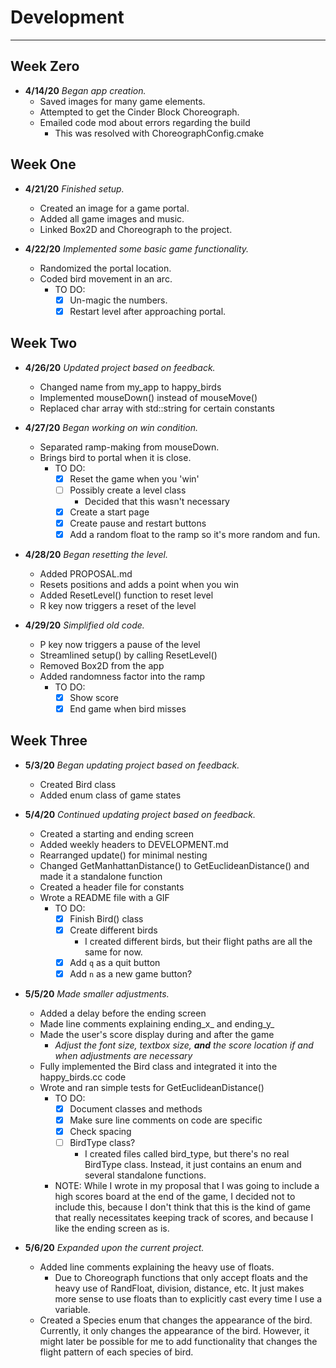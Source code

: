 # Development

---
## Week Zero

 - **4/14/20** *Began app creation.*
    - Saved images for many game elements.
    - Attempted to get the Cinder Block Choreograph.
    - Emailed code mod about errors regarding the build
        - This was resolved with ChoreographConfig.cmake

## Week One

 - **4/21/20** *Finished setup.*
    - Created an image for a game portal.
    - Added all game images and music.
    - Linked Box2D and Choreograph to the project.
 
 - **4/22/20** *Implemented some basic game functionality.*
    - Randomized the portal location. 
    - Coded bird movement in an arc.
        - TO DO: 
            - [x] Un-magic the numbers.
            - [x] Restart level after approaching portal.
 
## Week Two

 - **4/26/20** *Updated project based on feedback.*
    - Changed name from my_app to happy_birds
    - Implemented mouseDown() instead of mouseMove()
    - Replaced char array with std::string for certain constants
 
 - **4/27/20** *Began working on win condition.*
    - Separated ramp-making from mouseDown.
    - Brings bird to portal when it is close. 
        - TO DO:
            - [x] Reset the game when you 'win'
            - [ ] Possibly create a level class
                - Decided that this wasn't necessary
            - [x] Create a start page
            - [x] Create pause and restart buttons
            - [x] Add a random float to the ramp
            so it's more random and fun.
            
 - **4/28/20** *Began resetting the level.*
    - Added PROPOSAL.md
    - Resets positions and adds a point when you win
    - Added ResetLevel() function to reset level
    - R key now triggers a reset of the level
    
 - **4/29/20** *Simplified old code.*
    - P key now triggers a pause of the level
    - Streamlined setup() by calling ResetLevel()
    - Removed Box2D from the app
    - Added randomness factor into the ramp
        - TO DO: 
            - [x] Show score
            - [x] End game when bird misses

## Week Three

 - **5/3/20** *Began updating project based on feedback.*
    - Created Bird class
    - Added enum class of game states
    
 - **5/4/20** *Continued updating project based on feedback.*
    - Created a starting and ending screen
    - Added weekly headers to DEVELOPMENT.md
    - Rearranged update() for minimal nesting
    - Changed GetManhattanDistance() to GetEuclideanDistance()
    and made it a standalone function
    - Created a header file for constants
    - Wrote a README file with a GIF
        - TO DO: 
            - [x] Finish Bird() class
            - [x] Create different birds
                - I created different birds, but their flight
                paths are all the same for now.
            - [x] Add `q` as a quit button
            - [x] Add `n` as a new game button?
  
 - **5/5/20** *Made smaller adjustments.*
    - Added a delay before the ending screen
    - Made line comments explaining ending_x_ and ending_y_
    - Made the user's score display during and after the game
        - *Adjust the font size, textbox size, **and** the score
        location if and when adjustments are necessary*
    - Fully implemented the Bird class and integrated it into
    the happy_birds.cc code
    - Wrote and ran simple tests for GetEuclideanDistance()
        - TO DO:
            - [x] Document classes and methods
            - [x] Make sure line comments on code are specific
            - [x] Check spacing
            - [ ] BirdType class?
                - I created files called bird_type, but there's
                no real BirdType class. Instead, it just contains
                an enum and several standalone functions.
        - NOTE: While I wrote in my proposal that I was going
        to include a high scores board at the end of the game,
        I decided not to include this, because I don't think
        that this is the kind of game that really necessitates
        keeping track of scores, and because I like the ending
        screen as is.

 - **5/6/20** *Expanded upon the current project.*
    - Added line comments explaining the heavy use of floats.
        - Due to Choreograph functions that only accept floats
        and the heavy use of RandFloat, division, distance, etc.
        It just makes more sense to use floats than to explicitly
        cast every time I use a variable.
    - Created a Species enum that changes the appearance of the
    bird. Currently, it only changes the appearance of the bird.
    However, it might later be possible for me to add functionality
    that changes the flight pattern of each species of bird.